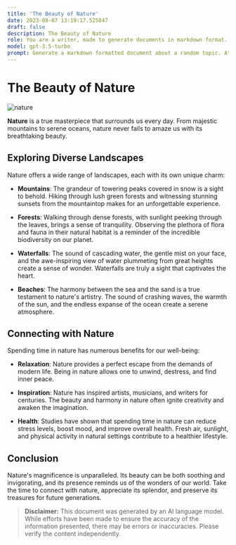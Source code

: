 ```yaml
---
title: 'The Beauty of Nature'
date: 2023-08-07 13:19:17.525847
draft: false
description: The Beauty of Nature
role: You are a writer, made to generate documents in markdown format. It is very important that all of the documents you generate are in valid markdown format.
model: gpt-3.5-turbo
prompt: Generate a markdown formatted document about a random topic. At the bottom, include a disclaimer explaining that the document was generated by you. The first line of the document should be the title. Make sure that the entire document is in proper markdown format, using a mix of various tags to make the document visually appealing.
---
```


# The Beauty of Nature

![nature](https://images.unsplash.com/photo-1612245851076-6dcf9e34c2d4?ixid=MXwxMjA3fDB8MHxwaG90by1wYWdlfHx8fGVufDB8fHw%3D&ixlib=rb-1.2.1&auto=format&fit=crop&w=1050&q=80)

**Nature** is a true masterpiece that surrounds us every day. From majestic mountains to serene oceans, nature never fails to amaze us with its breathtaking beauty. 

## Exploring Diverse Landscapes

Nature offers a wide range of landscapes, each with its own unique charm:

- **Mountains**: The grandeur of towering peaks covered in snow is a sight to behold. Hiking through lush green forests and witnessing stunning sunsets from the mountaintop makes for an unforgettable experience.

- **Forests**: Walking through dense forests, with sunlight peeking through the leaves, brings a sense of tranquility. Observing the plethora of flora and fauna in their natural habitat is a reminder of the incredible biodiversity on our planet.

- **Waterfalls**: The sound of cascading water, the gentle mist on your face, and the awe-inspiring view of water plummeting from great heights create a sense of wonder. Waterfalls are truly a sight that captivates the heart.

- **Beaches**: The harmony between the sea and the sand is a true testament to nature's artistry. The sound of crashing waves, the warmth of the sun, and the endless expanse of the ocean create a serene atmosphere.

## Connecting with Nature

Spending time in nature has numerous benefits for our well-being:

- **Relaxation**: Nature provides a perfect escape from the demands of modern life. Being in nature allows one to unwind, destress, and find inner peace.

- **Inspiration**: Nature has inspired artists, musicians, and writers for centuries. The beauty and harmony in nature often ignite creativity and awaken the imagination.

- **Health**: Studies have shown that spending time in nature can reduce stress levels, boost mood, and improve overall health. Fresh air, sunlight, and physical activity in natural settings contribute to a healthier lifestyle.

## Conclusion

Nature's magnificence is unparalleled. Its beauty can be both soothing and invigorating, and its presence reminds us of the wonders of our world. Take the time to connect with nature, appreciate its splendor, and preserve its treasures for future generations.

> **Disclaimer:** This document was generated by an AI language model. While efforts have been made to ensure the accuracy of the information presented, there may be errors or inaccuracies. Please verify the content independently.